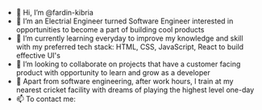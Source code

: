 - 👋 Hi, I’m @fardin-kibria
- 👀 I’m an Electrial Engineer turned Software Engineer interested in opportunities to become a part of building cool products
- 🌱 I’m currently learning everyday to improve my knowledge and skill with my preferred tech stack: HTML, CSS, JavaScript, React to build effective UI's
- 💞️ I’m looking to collaborate on projects that have a customer facing product with opportunity to learn and grow as a developer
- 🏏 Apart from software engineering, after work hours, I train at my nearest cricket facility with dreams of playing the highest level one-day
- 📫 To contact me: 

<!---
fardin-kibria/fardin-kibria is a ✨ special ✨ repository because its `README.md` (this file) appears on your GitHub profile.
You can click the Preview link to take a look at your changes.
--->
